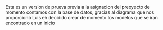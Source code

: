 Esta es un version de prueva previa a la asignacion del preoyecto de momento contamos con la base de datos, gracias al diagrama que nos proporcionó Luis eh decidido crear de momento los modelos que se iran encontrado en un inicio
